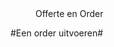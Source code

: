 <properties>
	<page>
		<title>Offerte en Order</title>
	</page>
	<menu>
		<position>Offerte en Order 
		<title>Introductie</title>
	</menu>
</properties>

#Een order uitvoeren#
<description>

